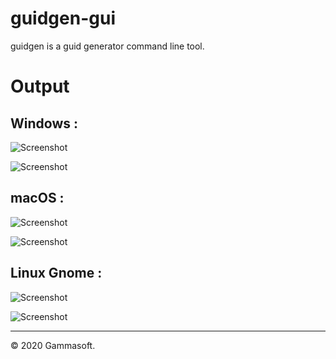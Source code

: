 # guidgen-gui

guidgen is a guid generator command line tool.

# Output

## Windows :

![Screenshot](../../docs/pictures/guidgen-gui_w.png)

![Screenshot](../../docs/pictures/guidgen-gui_wd.png)

## macOS :

![Screenshot](../../docs/pictures/guidgen-gui_m.png)

![Screenshot](../../docs/pictures/guidgen-gui_md.png)

## Linux Gnome :

![Screenshot](../../docs/pictures/guidgen-gui_g.png)

![Screenshot](../../docs/pictures/guidgen-gui_gd.png)

______________________________________________________________________________________________

© 2020 Gammasoft.
